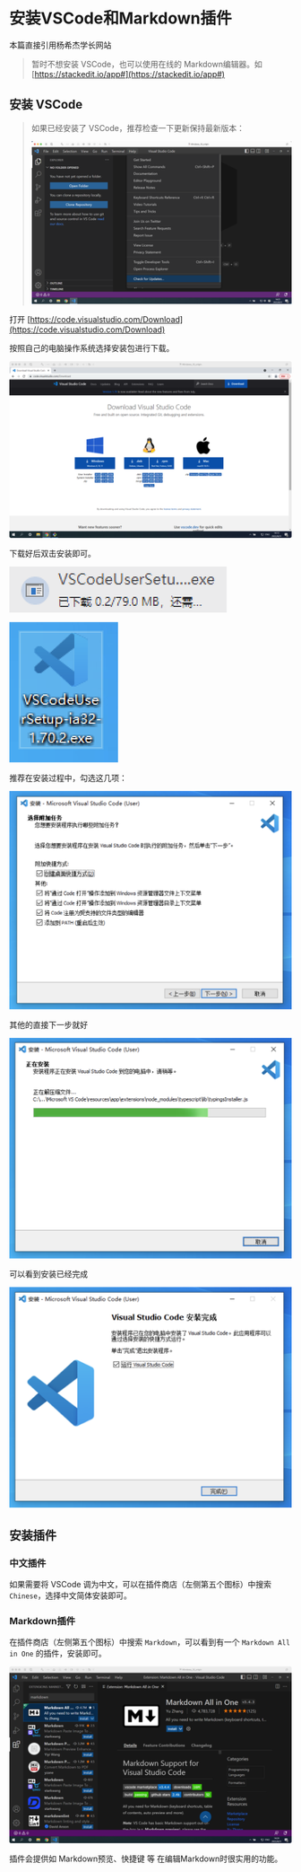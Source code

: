 # 安装VSCode和Markdown插件

本篇直接引用杨希杰学长网站


> 暂时不想安装 VSCode，也可以使用在线的 Markdown编辑器。如 [https://stackedit.io/app#](https://stackedit.io/app#)

## 安装 VSCode

> 如果已经安装了 VSCode，推荐检查一下更新保持最新版本：
>
> ![](./images/vscode-update.png)

打开 [https://code.visualstudio.com/Download](https://code.visualstudio.com/Download)

按照自己的电脑操作系统选择安装包进行下载。

![](./images/vscode-0.png)

下载好后双击安装即可。

![](./images/vscode-1.png)

![](./images/vscode-2.png)

推荐在安装过程中，勾选这几项：

![](./images/vscode-3.png)

其他的直接下一步就好

![](./images/vscode-4.png)

可以看到安装已经完成

![](./images/vscode-5.png)

## 安装插件

### 中文插件

如果需要将 VSCode 调为中文，可以在插件商店（左侧第五个图标）中搜索 `Chinese`，选择中文简体安装即可。

### Markdown插件

在插件商店（左侧第五个图标）中搜索 `Markdown`，可以看到有一个 `Markdown All in One` 的插件，安装即可。

![](./images/vscode-6.png)

插件会提供如 Markdown预览、快捷键 等 在编辑Markdown时很实用的功能。
